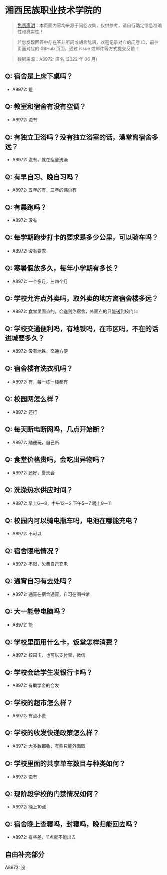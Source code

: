 # 湘西民族职业技术学院的

> [免责声明](https://colleges.chat/#_3)：本页面内容均来源于问卷收集，仅供参考，请自行确定信息准确性和真实性！

> 若您发现回答中存在答非所问或胡言乱语，欢迎记录对应的问卷 ID，前往页面对应的 GitHub 页面，通过 issue 或邮件等方式提交反馈！

> 数据来源：A8972: 匿名 (2022 年 06 月)

## Q: 宿舍是上床下桌吗？

- A8972: 是

## Q: 教室和宿舍有没有空调？

- A8972: 没有

## Q: 有独立卫浴吗？没有独立浴室的话，澡堂离宿舍多远？

- A8972: 没有，就在宿舍洗澡

## Q: 有早自习、晚自习吗？

- A8972: 五年的有，三年的偶尔有

## Q: 有晨跑吗？

- A8972: 没有

## Q: 每学期跑步打卡的要求是多少公里，可以骑车吗？

- A8972: 没有要求

## Q: 寒暑假放多久，每年小学期有多长？

- A8972: 一个多月，三四个月

## Q: 学校允许点外卖吗，取外卖的地方离宿舍楼多远？

- A8972: 食堂里面点的，会送到你宿舍，外面点的只能送到校门口

## Q: 学校交通便利吗，有地铁吗，在市区吗，不在的话进城要多久？

- A8972: 没有地铁，交通方便

## Q: 宿舍楼有洗衣机吗？

- A8972: 有，每一栋一楼都有

## Q: 校园网怎么样？

- A8972: 还行

## Q: 每天断电断网吗，几点开始断？

- A8972: 随便玩，自己断

## Q: 食堂价格贵吗，会吃出异物吗？

- A8972: 还好，夏天会

## Q: 洗澡热水供应时间？

- A8972: 早上6－8，中午12－2  下午5－7  晚上9－11

## Q: 校园内可以骑电瓶车吗，电池在哪能充电？

- A8972: 不可以

## Q: 宿舍限电情况？

- A8972: 不限，欠费自己充电

## Q: 通宵自习有去处吗？

- A8972: 通宵在宿舍通宵，自习在图书馆

## Q: 大一能带电脑吗？

- A8972: 能

## Q: 学校里面用什么卡，饭堂怎样消费？

- A8972: 校园卡，也可以支付宝，微信

## Q: 学校会给学生发银行卡吗？

- A8972: 有助学金的会发

## Q: 学校的超市怎么样？

- A8972: 有点小贵

## Q: 学校的收发快递政策怎么样？

- A8972: 大多数都收，有些只能外面取

## Q: 学校里面的共享单车数目与种类如何？

- A8972: 没有

## Q: 现阶段学校的门禁情况如何？

- A8972: 晚上10点

## Q: 宿舍晚上查寝吗，封寝吗，晚归能回去吗？

- A8972: 有些差，11点就不能出去

## 自由补充部分

A8972: 没